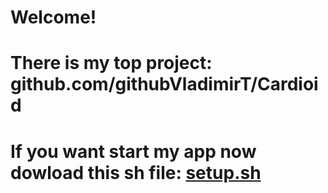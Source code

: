 # Welcome!


# There is my top project: github.com/githubVladimirT/Cardioid

# If you want start my app now dowload this sh file: [setup.sh](https://github.com/githubVladimirT/githubVladimirT/blob/main/setup.sh)
